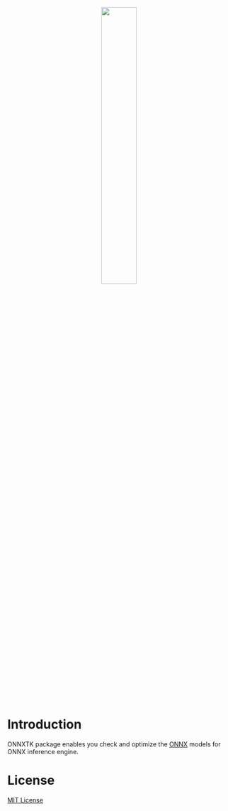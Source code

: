 <p align="center"><img width="40%" src="../docs/ONNXMLTools_logo_main.png" /></p>


# Introduction
ONNXTK package enables you check and optimize the [ONNX](https://onnx.ai) models for ONNX inference engine.



# License
[MIT License](LICENSE)
